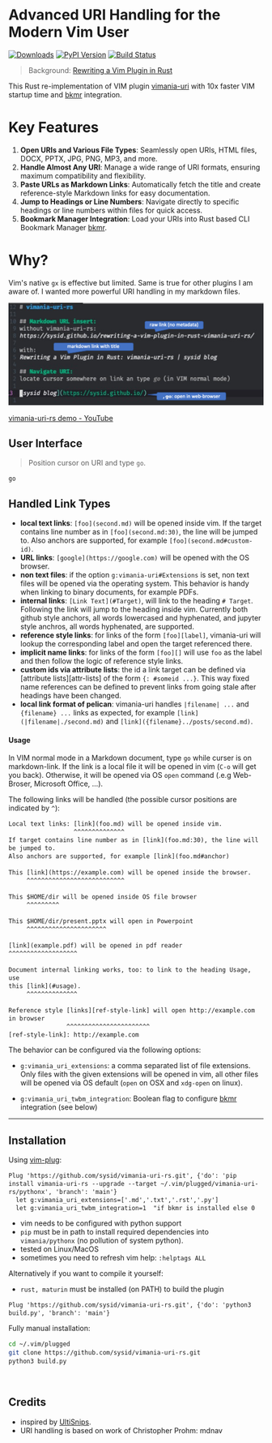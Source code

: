 # Advanced URI Handling for the Modern Vim User

[![Downloads](https://static.pepy.tech/badge/vimania-uri-rs/month)](https://pepy.tech/project/vimania-uri-rs)
[![PyPI Version][pypi-image]][pypi-url]
[![Build Status][build-image]][build-url]

> Background: [Rewriting a Vim Plugin in Rust](https://sysid.github.io/rewriting-a-vim-plugin-in-rust-vimania-uri-rs/)

This Rust re-implementation of VIM plugin [vimania-uri](https://github.com/sysid/vimania-uri)
with 10x faster VIM startup time and [bkmr](https://github.com/sysid/bkmr) integration.

# Key Features
1. **Open URIs and Various File Types**: Seamlessly open URIs, HTML files, DOCX, PPTX, JPG, PNG, MP3, and more.
2. **Handle Almost Any URI**: Manage a wide range of URI formats, ensuring maximum compatibility and flexibility.
3. **Paste URLs as Markdown Links**: Automatically fetch the title and create reference-style Markdown links for easy documentation.
4. **Jump to Headings or Line Numbers**: Navigate directly to specific headings or line numbers within files for quick access.
5. **Bookmark Manager Integration**: Load your URIs into Rust based CLI Bookmark Manager [bkmr](https://github.com/sysid/bkmr).

# Why?
Vim's native `gx` is effective but limited.
Same is true for other plugins I am aware of. 
I wanted more powerful URI handling in my markdown files.

![demo](vimania-uri-rs-demo.png)

[vimania-uri-rs demo - YouTube](https://www.youtube.com/watch?v=JLaN6cIAIY8)

## User Interface

> Position cursor on URI and type `go`.

    go

## Handled Link Types
- **local text links**:
    `[foo](second.md)` will be opened inside vim.
    If the target contains line number as in `[foo](second.md:30)`, the line
    will be jumped to.
    Also anchors are supported, for example `[foo](second.md#custom-id)`.
- **URL links**:
    `[google](https://google.com)` will be opened with the OS browser.
- **non text files**:
    if the option `g:vimania-uri#Extensions` is set, non text files will be opened
    via the operating system.
    This behavior is handy when linking to binary documents, for example PDFs.
- **internal links**:
    `[Link Text](#Target)`, will link to the heading `# Target`.
    Following the link will jump to the heading inside vim.
    Currently both github style anchors, all words lowercased and hyphenated,
    and jupyter style anchros, all words hyphenated, are supported.
- **reference style links**:
    for links of the form `[foo][label]`, vimania-uri will lookup the corresponding
    label and open the target referenced there.
- **implicit name links**:
    for links of the form `[foo][]` will use `foo` as the label and then follow
    the logic of reference style links.
- **custom ids via attribute lists**:
    the id a link target can be defined via [attribute lists][attr-lists] of
    the form `{: #someid ...}`.
    This way fixed name references can be defined to prevent links from going
    stale after headings have been changed.
- **local link format of pelican**:
    vimania-uri handles `|filename| ...` and `{filename} ...` links as expected, for
    example `[link](|filename|./second.md)` and
    `[link]({filename}../posts/second.md)`.


#### Usage

In VIM normal mode in a Markdown document, type `go` while curser is on markdown-link.
If the link is a local file it will be opened in vim (`C-o` will get you back).
Otherwise, it will be opened via OS `open` command (.e.g Web-Broser, Microsoft Office, ...).

The following links will be handled (the possible cursor positions are indicated by `^`):

    Local text links: [link](foo.md) will be opened inside vim. 
                      ^^^^^^^^^^^^^^
    If target contains line number as in [link](foo.md:30), the line will be jumped to. 
    Also anchors are supported, for example [link](foo.md#anchor)

    This [link](https://example.com) will be opened inside the browser.
         ^^^^^^^^^^^^^^^^^^^^^^^^^^^

    This $HOME/dir will be opened inside OS file browser
         ^^^^^^^^^

    This $HOME/dir/present.pptx will open in Powerpoint
         ^^^^^^^^^^^^^^^^^^^^^^

    [link](example.pdf) will be opened in pdf reader
    ^^^^^^^^^^^^^^^^^^^

    Document internal linking works, too: to link to the heading Usage, use
    this [link](#usage).
         ^^^^^^^^^^^^^^

    Reference style [links][ref-style-link] will open http://example.com in browser
                    ^^^^^^^^^^^^^^^^^^^^^^^
    [ref-style-link]: http://example.com


The behavior can be configured via the following options:

- `g:vimania_uri_extensions`:
    a comma separated list of file extensions.
    Only files with the given extensions will be opened in vim, all other
    files will be opened via OS default (`open` on OSX and `xdg-open` on linux).

- `g:vimania_uri_twbm_integration`:
    Boolean flag to configure [bkmr](https://github.com/sysid/bkmr) integration (see below)

---

## Installation
Using [vim-plug](https://github.com/junegunn/vim-plug):
```vim
Plug 'https://github.com/sysid/vimania-uri-rs.git', {'do': 'pip install vimania-uri-rs --upgrade --target ~/.vim/plugged/vimania-uri-rs/pythonx', 'branch': 'main'}
  let g:vimania_uri_extensions=['.md','.txt','.rst','.py']
  let g:vimania_uri_twbm_integration=1  "if bkmr is installed else 0
```
- vim needs to be configured with python support
- `pip` must be in path to install required dependencies into `vimania/pythonx` (no pollution of system python).
- tested on Linux/MacOS
- sometimes you need to refresh vim help: `:helptags ALL`

Alternatively if you want to compile it yourself:
- `rust, maturin` must be installed (on PATH) to build the plugin
```vim
Plug 'https://github.com/sysid/vimania-uri-rs.git', {'do': 'python3 build.py', 'branch': 'main'}
```

Fully manual installation:
```bash
cd ~/.vim/plugged
git clone https://github.com/sysid/vimania-uri-rs.git
python3 build.py
```

<br>

## Credits
- inspired by [UltiSnips](https://github.com/SirVer/ultisnips).
- URI handling is based on work of Christopher Prohm: mdnav 

<!-- Badges -->

[pypi-image]: https://badge.fury.io/py/vimania-uri-rs.svg
[pypi-url]: https://pypi.org/project/vimania-uri-rs/
[build-image]: https://github.com/sysid/vimania-uri-rs/actions/workflows/release.yml/badge.svg
[build-url]: https://github.com/sysid/vimania-uri-rs/actions/workflows/release.yml
